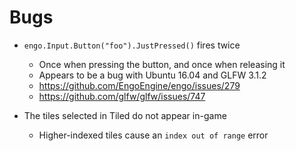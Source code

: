 # Bugs

* `engo.Input.Button("foo").JustPressed()` fires twice
	* Once when pressing the button, and once when releasing it
	* Appears to be a bug with Ubuntu 16.04 and GLFW 3.1.2
	* https://github.com/EngoEngine/engo/issues/279
	* https://github.com/glfw/glfw/issues/747

* The tiles selected in Tiled do not appear in-game
	* Higher-indexed tiles cause an `index out of range` error
